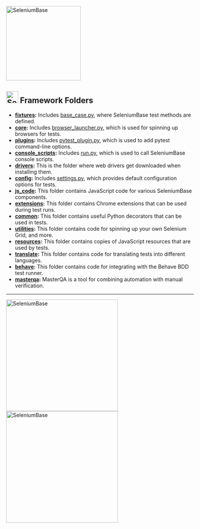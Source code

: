 <img src="https://seleniumbase.io/img/sb_logo_10.png" alt="SeleniumBase" width="200" />

<h2><img src="https://seleniumbase.io/img/logo3a.png" title="SeleniumBase" width="32" /> Framework Folders</h2>

* <b>[fixtures](https://github.com/seleniumbase/SeleniumBase/tree/master/seleniumbase/fixtures):</b> Includes [base_case.py](https://github.com/seleniumbase/SeleniumBase/blob/master/seleniumbase/fixtures/base_case.py), where SeleniumBase test methods are defined.
* <b>[core](https://github.com/seleniumbase/SeleniumBase/tree/master/seleniumbase/core):</b> Includes [browser_launcher.py](https://github.com/seleniumbase/SeleniumBase/blob/master/seleniumbase/core/browser_launcher.py), which is used for spinning up browsers for tests.
* <b>[plugins](https://github.com/seleniumbase/SeleniumBase/tree/master/seleniumbase/plugins):</b> Includes [pytest_plugin.py](https://github.com/seleniumbase/SeleniumBase/blob/master/seleniumbase/plugins/pytest_plugin.py), which is used to add pytest command-line options.
* <b>[console_scripts](https://github.com/seleniumbase/SeleniumBase/tree/master/seleniumbase/console_scripts):</b> Includes [run.py](https://github.com/seleniumbase/SeleniumBase/blob/master/seleniumbase/console_scripts/run.py), which is used to call SeleniumBase console scripts.
* <b>[drivers](https://github.com/seleniumbase/SeleniumBase/tree/master/seleniumbase/drivers):</b> This is the folder where web drivers get downloaded when installing them.
* <b>[config](https://github.com/seleniumbase/SeleniumBase/tree/master/seleniumbase/config):</b> Includes [settings.py](https://github.com/seleniumbase/SeleniumBase/blob/master/seleniumbase/config/settings.py), which provides default configuration options for tests.
* <b>[js_code](https://github.com/seleniumbase/SeleniumBase/tree/master/seleniumbase/js_code):</b> This folder contains JavaScript code for various SeleniumBase components.
* <b>[extensions](https://github.com/seleniumbase/SeleniumBase/tree/master/seleniumbase/extensions):</b> This folder contains Chrome extensions that can be used during test runs.
* <b>[common](https://github.com/seleniumbase/SeleniumBase/tree/master/seleniumbase/common):</b> This folder contains useful Python decorators that can be used in tests.
* <b>[utilities](https://github.com/seleniumbase/SeleniumBase/tree/master/seleniumbase/utilities):</b> This folder contains code for spinning up your own Selenium Grid, and more.
* <b>[resources](https://github.com/seleniumbase/SeleniumBase/tree/master/seleniumbase/resources):</b> This folder contains copies of JavaScript resources that are used by tests.
* <b>[translate](https://github.com/seleniumbase/SeleniumBase/tree/master/seleniumbase/translate):</b> This folder contains code for translating tests into different languages.
* <b>[behave](https://github.com/seleniumbase/SeleniumBase/tree/master/seleniumbase/behave):</b> This folder contains code for integrating with the Behave BDD test runner.
* <b>[masterqa](https://github.com/seleniumbase/SeleniumBase/tree/master/seleniumbase/masterqa):</b> MasterQA is a tool for combining automation with manual verification.

--------

<img src="https://seleniumbase.io/cdn/img/sb_text_f.png" title="SeleniumBase" align="center" width="300">

<div><a href="https://github.com/seleniumbase/SeleniumBase"><img src="https://seleniumbase.io/cdn/img/sb_logo_gs.png" alt="SeleniumBase" width="300" /></a></div>
